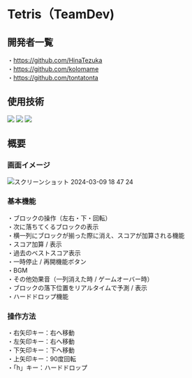 # Tetris（TeamDev)

## 開発者一覧
・https://github.com/HinaTezuka<br>
・https://github.com/kolomame<br>
・https://github.com/tontatonta<br>

## 使用技術
<img src="https://img.shields.io/badge/-Html5-E34F26.svg?logo=html5&style=plastic">
<img src="https://img.shields.io/badge/-Css3-1572B6.svg?logo=css3&style=plastic">
<img src="https://img.shields.io/badge/-Javascript-F7DF1E.svg?logo=javascript&style=plastic">

## 概要

### 画面イメージ
![スクリーンショット 2024-03-09 18 47 24](https://github.com/teamdev-G/work-space/assets/101682528/b15f01bc-aea7-4ecb-b8d3-c7d15cdf905d)

### 基本機能
・ブロックの操作（左右・下・回転）<br>
・次に落ちてくるブロックの表示<br>
・横一列にブロックが揃った際に消え、スコアが加算される機能<br>
・スコア加算 / 表示<br>
・過去のベストスコア表示<br>
・一時停止 / 再開機能ボタン<br>
・BGM<br>
・その他効果音（一列消えた時 / ゲームオーバー時）<br>
・ブロックの落下位置をリアルタイムで予測 / 表示<br>
・ハードドロップ機能


### 操作方法
・右矢印キー：右へ移動<br>
・左矢印キー：右へ移動<br>
・下矢印キー：下へ移動<br>
・上矢印キー：90度回転<br>
・「h」キー：ハードドロップ
